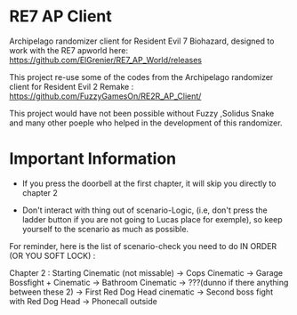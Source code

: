 # RE7 AP Client
Archipelago randomizer client for Resident Evil 7 Biohazard, designed to work with the RE7 apworld here: https://github.com/ElGrenier/RE7_AP_World/releases

This project re-use some of the codes from the Archipelago randomizer client for Resident Evil 2 Remake : https://github.com/FuzzyGamesOn/RE2R_AP_Client/

This project would have not been possible without Fuzzy ,Solidus Snake and many other poeple who helped in the development of this randomizer.

# Important Information

- If you press the doorbell at the first chapter, it will skip you directly to chapter 2

- Don't interact with thing out of scenario-Logic, (i.e, don't press the ladder button if you are not going to Lucas place for exemple), so keep yourself to the scenario as much as possible.

For reminder, here is the list of scenario-check you need to do IN ORDER (OR YOU SOFT LOCK) :

Chapter 2 :
Starting Cinematic (not missable) -> Cops Cinematic -> Garage Bossfight + Cinematic -> Bathroom Cinematic -> ???(dunno if there anything between these 2) -> First Red Dog Head cinematic -> Second boss fight with Red Dog Head -> Phonecall outside
